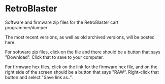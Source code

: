 # RetroBlaster
Software and firmware zip files for the RetroBlaster cart programmer/dumper

The most recent versions, as well as old archived versions, will be posted here.

For software zip files, click on the file and there should be a button that says "Download". Click that to save to your computer.

For firmware hex files, click on the link for the firmware hex file, and on the right side of the screen should be a button that says "RAW". Right-click that button and select "Save link as..". 


